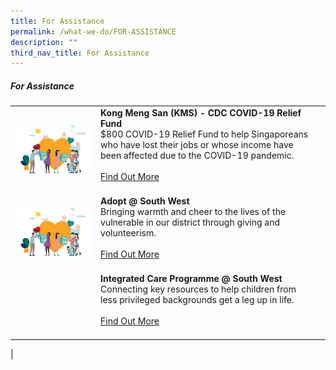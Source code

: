 ```yaml
---
title: For Assistance
permalink: /what-we-do/FOR-ASSISTANCE
description: ""
third_nav_title: For Assistance
---
```

##### For Assistance



| ||  |
| -------- | -------- | -------- |
| ![KMS](/images/What%20We%20Do/For%20Assistant/KMS%20%20%20CDC%20COVID%2019%20Relief%20Fund/thumbnail---huggies-diaper-bank-@-south-west.jpg)    |   **Kong Meng San (KMS) - CDC COVID-19 Relief Fund**<br> $800 COVID-19 Relief Fund to help Singaporeans who have lost their jobs or whose income have been affected due to the COVID-19 pandemic. <br><br> [Find Out More](/what-we-do/For-Assistance/kms)<br><br>|      |
| ![](/images/What%20We%20Do/For%20Assistant/thumbnail---huggies-diaper-bank-@-south-west.jpg)     |   **Adopt @ South West**<br> Bringing warmth and cheer to the lives of the vulnerable in our district through giving and volunteerism.<br><br> [Find Out More](/what-we-do/For-Assistance/Adopt)<br><br> |      |
|| **Integrated Care Programme @ South West**<br> Connecting key resources to help children from less privileged backgrounds get a leg up in life. <br><br> [Find Out More](/what-we-do/For-Assistance/icp)<br><br> |
|